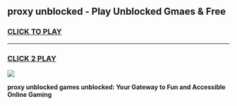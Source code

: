 
## proxy unblocked - Play Unblocked Gmaes & Free
<h3>
<a href="https://news.freeplayer.one?title=proxy_unblocked&ref=16F">CLICK TO PLAY</a></h3>
<hr>

<h3>
<a href="https://news.freeplayer.one?title=proxy_unblocked&ref=16F">CLICK 2 PLAY</a>
  
</h3>

<a href="https://news.freeplayer.one?title=proxy_unblocked&ref=16F/"><img src="https://clearcache.store/games.png"></a>


**proxy unblocked games unblocked: Your Gateway to Fun and Accessible Online Gaming**
